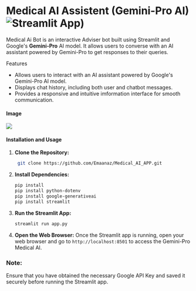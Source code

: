 #  Medical AI Assistent (Gemini-Pro AI) ![Streamlit App](https://static.streamlit.io/badges/streamlit_badge_black_white.svg))

Medical Ai Bot is an interactive Adviser bot built using Streamlit and Google's **Gemini-Pro** AI model. It allows users to converse with an AI assistant powered by Gemini-Pro to get responses to their queries.


Features

- Allows users to interact with an AI assistant powered by Google's Gemini-Pro AI model.
- Displays chat history, including both user and chatbot messages.
- Provides a responsive and intuitive imformation interface for smooth communication.



#### Image

![](img.png)

#### Installation and Usage

1. **Clone the Repository:**
   ```bash
    git clone https://github.com/Emaanaz/Medical_AI_APP.git
   ```

2. **Install Dependencies:**
   ```bash
   pip install
   pip install python-dotenv
   pip install google-generativeai
   pip install streamlit

   ```

3. **Run the Streamlit App:**
   ```bash
   streamlit run app.py
   ```

3. **Open the Web Browser:**
   Once the Streamlit app is running, open your web browser and go to `http://localhost:8501` to access the Gemini-Pro Medical AI.



### Note:

Ensure that you have obtained the necessary Google API Key and saved it securely before running the Streamlit app.
